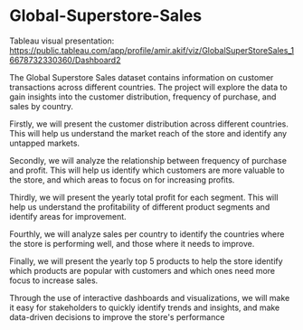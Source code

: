 # Global-Superstore-Sales
Tableau visual presentation: https://public.tableau.com/app/profile/amir.akif/viz/GlobalSuperStoreSales_16678732330360/Dashboard2

The Global Superstore Sales dataset contains information on customer transactions across different countries. The project will explore the data to gain insights into the customer distribution, frequency of purchase, and sales by country.

Firstly, we will present the customer distribution across different countries. This will help us understand the market reach of the store and identify any untapped markets.

Secondly, we will analyze the relationship between frequency of purchase and profit. This will help us identify which customers are more valuable to the store, and which areas to focus on for increasing profits.

Thirdly, we will present the yearly total profit for each segment. This will help us understand the profitability of different product segments and identify areas for improvement.

Fourthly, we will analyze sales per country to identify the countries where the store is performing well, and those where it needs to improve.

Finally, we will present the yearly top 5 products to help the store identify which products are popular with customers and which ones need more focus to increase sales.

Through the use of interactive dashboards and visualizations, we will make it easy for stakeholders to quickly identify trends and insights, and make data-driven decisions to improve the store's performance

